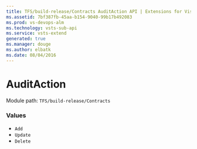 ```yaml
---
title: TFS/build-release/Contracts AuditAction API | Extensions for Visual Studio Team Services
ms.assetid: 7bf387fb-45aa-b154-9040-99b17b492083
ms.prod: vs-devops-alm
ms.technology: vsts-sub-api
ms.service: vsts-extend
generated: true
ms.manager: douge
ms.author: elbatk
ms.date: 08/04/2016
---
```


# AuditAction

Module path: `TFS/build-release/Contracts`

### Values

* `Add` 
* `Update` 
* `Delete` 
